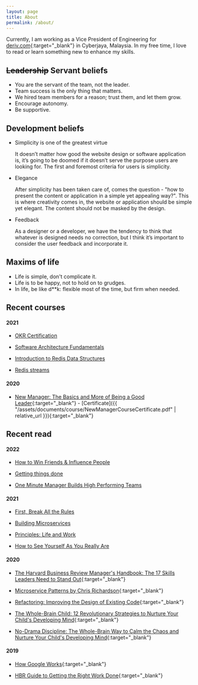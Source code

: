```yaml
---
layout: page
title: About
permalink: /about/
---
```


Currently, I am working as a Vice President of Engineering for [deriv.com][deriv-url]{:target="_blank"} in Cyberjaya, Malaysia. In my free time, I love to read or learn something new to enhance my skills.

## ~~Leadership~~ Servant beliefs

- You are the servant of the team, not the leader.
- Team success is the only thing that matters.
- We hired team members for a reason; trust them, and let them grow.
- Encourage autonomy.
- Be supportive.

## Development beliefs

- Simplicity is one of the greatest virtue

    It doesn’t matter how good the website design or software application is, it’s going to be doomed if it doesn’t serve the purpose users are looking for. The first and foremost criteria for users is simplicity.

- Elegance

    After simplicity has been taken care of, comes the question - "how to present the content or application in a simple yet appealing way?". This is where creativity comes in, the website or application should be simple yet elegant. The content should not be masked by the design.

- Feedback

    As a designer or a developer, we have the tendency to think that whatever is designed needs no correction, but I think it’s important to consider the user feedback and incorporate it.

## Maxims of life

- Life is simple, don't complicate it.
- Life is to be happy, not to hold on to grudges.
- In life, be like d**k: flexible most of the time, but firm when needed.

## Recent courses

#### 2021

- [OKR Certification](https://www.profit.co/certified-okr-professional/?certificateid=-Kathuria-P149840-721)

- [Software Architecture Fundamentals](https://learning.oreilly.com/videos/software-architecture-fundamentals/9781491998991)

- [Introduction to Redis Data Structures](https://university.redis.com/courses/ru101/)

- [Redis streams](https://university.redis.com/courses/ru202/)

#### 2020

- [New Manager: The Basics and More of Being a Good Leader](https://www.udemy.com/course/new-manager/){:target="_blank"} - [Certificate]({{ "/assets/documents/course/NewManagerCourseCertificate.pdf" | relative_url }}){:target="_blank"}

## Recent read

#### 2022

- [How to Win Friends & Influence People](https://www.amazon.com/How-Win-Friends-Influence-People/dp/0671027034)

- [Getting things done](https://www.amazon.com/Getting-Things-Done-Stress-Free-Productivity/dp/0143126563)

- [One Minute Manager Builds High Performing Teams](https://www.amazon.com/Minute-Manager-Builds-Performing-Teams/dp/0688172156)

#### 2021

- [First, Break All the Rules](https://www.amazon.com/First-Break-All-Rules-Differently/dp/1531865208)

- [Building Microservices](https://www.amazon.com/Building-Microservices-Designing-Fine-Grained-Systems/dp/1492034029)

- [Principles: Life and Work](https://www.amazon.com/Principles-Life-Work-Ray-Dalio/dp/1501124021)

- [How to See Yourself As You Really Are](https://www.amazon.com/How-See-Yourself-You-Really/dp/0743290461/)

#### 2020

- [The Harvard Business Review Manager's Handbook: The 17 Skills Leaders Need to Stand Out](https://store.hbr.org/product/the-harvard-business-review-manager-s-handbook-the-17-skills-leaders-need-to-stand-out/10004){:target="_blank"}

- [Microservice Patterns by Chris Richardson](https://www.bookdepository.com/Microservice-Patterns-Chris-Richardson/9781617294549){:target="_blank"}

- [Refactoring: Improving the Design of Existing Code](https://www.amazon.com/gp/product/0134757599){:target="_blank"}

- [The Whole-Brain Child: 12 Revolutionary Strategies to Nurture Your Child's Developing Mind](https://www.amazon.com/Whole-Brain-Child-Revolutionary-Strategies-Developing/dp/0553386697){:target="_blank"}

- [No-Drama Discipline: The Whole-Brain Way to Calm the Chaos and Nurture Your Child's Developing Mind](https://www.amazon.com/No-Drama-Discipline-Whole-Brain-Nurture-Developing/dp/034554806X){:target="_blank"}

#### 2019

- [How Google Works](https://www.amazon.com/How-Google-Works-Eric-Schmidt/dp/1455582328){:target="_blank"}

- [HBR Guide to Getting the Right Work Done](https://store.hbr.org/product/hbr-guide-to-getting-the-right-work-done-hbr-guide-series/11153){:target="_blank"}

[deriv-url]: https://www.deriv.com
